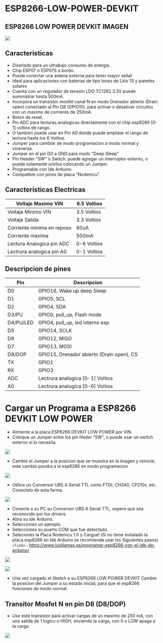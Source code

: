 # ESP8266-LOW-POWER-DEVKIT

## ESP8266 LOW POWER DEVKIT IMAGEN

![](https://github.com/markoAntonio1692/ESP8266-LOW-POWER-DEVKIT/blob/master/Imagenes/frontal.JPG)



## Caracteristicas

- Diseñado para un ultrabajo consumo de energia.
- Chip ESP07 o ESP07S a bordo.
- Puede conectar una antena externa para tener mayor señal
- Ideal para aplicaciones con baterias de tipo Iones de Litio 1S y paneles solares
- Cuenta con un regulador de tension LDO TC1262 3.3V puede suministrar hasta 500mA.
- Incorpora un transistor mosfet canal N  en modo Drenador abierto (Drain open) conectado al Pin D8 (GPIO15), para activar o desativar circuitos con un maximo de corriente de 250mA.
- Boton de reset.
- Pin ADC para lecturas analogicas directamente con el chip esp8266 [0-1] voltios de rango.
- O tambien puede usar en Pin A0 donde puede ampliear el rango de lectura hasta los 6 Voltios.
- Jumper para cambiar de  modo programacion a modo normal y viceversa.
- Jumper en el pin D0 a GND para modo "Deep Sleep"
- Pin Header "SW" o Switch. puede agregar un interruptor externo, o puede solamente unirlos colocando un Jumper.
- Programable con Ide Arduino.
- Compatible con pines de placa "Nodemcu".


## Caracteristicas Electricas

| Voltaje Maximo VIN| 6.5 Voltios                    |
| ------------- | ------------------------------ |
| Voltaje Minimo  VIN |  3.5 Voltios    |  
| Voltaje  Salida  |  3.3 Voltios    | 
| Corriente minima en reposo   | 80uA     |
| Corriente maxima   | 500mA     |
| Lectura Analogica pin ADC   | 0-6 Voltios     |
| Lectrura analogica pin A0   | 0-1 Voltios     |

## Descripcion de pines

| Pin| Descripcion                    |
| ------------- | ------------------------------ |
| D0 |  GPIO16, Wake up deep Sleep    |  
| D1  |  GPIO5, SCL    | 
| D2   | GPIO4, SDA     |
| D3/PU   | GPIO0, pull_up, Flash mode     |
| D4/PU/LED   | GPIO4, pull_up, led interno esp     |
| D5   | GPIO14, SCLK     |
| D6   | GPIO12, MISO     |
| D7   | GPIO13, MOSI     |
| D8/DOP   | GPIO15, Drenador abierto (Drain open), CS     |
| TX   | GPIO1     |
| RX   | GPIO3    |
| ADC   | Lectrura analogica [0-1] Voltios    |
| A0   | Lectrura analogica [0-6] Voltios   |


# Cargar un Programa a ESP8266 DEVKIT LOW POWER
- Alimente a la placa ESP8266 DEVKIT LOW POWER por VIN.
- Coloque un Jumper entre los pin Heder "SW", o puede usar un switch externo si lo necesita.

![](https://github.com/markoAntonio1692/ESP8266-LOW-POWER-DEVKIT/blob/master/Imagenes/vin.JPG)
- Cambie el Jumper a la posicion que se muestra en la imagen y reinicie, este cambio pondra a la esp8266 en modo programacion

![](https://github.com/markoAntonio1692/ESP8266-LOW-POWER-DEVKIT/blob/master/Imagenes/jumper.jpg)

- Utilice un Conversor UBS A Serial TTL como FTDI, CH340, CP210x, etc. Conectelo de esta forma. 

![](https://github.com/markoAntonio1692/ESP8266-LOW-POWER-DEVKIT/blob/master/Imagenes/serial.jpg)

- Conecte a su PC su Conversor UBS A Serial TTL, espere que sea reconocido por los drivers.
- Abra su ide Arduino.
- Selecciones un ejemplo.
- Selecciones su puerto COM que fue detectado.
- Seleciones la Placa Nodemcu 1.0 y Cargue!
 (Si no tiene instalado la placa esp8266 en Ide Arduino se recomienda usar los Siguientes pasos)
`<link>` : <https://www.luisllamas.es/programar-esp8266-con-el-ide-de-arduino/>


![](https://github.com/markoAntonio1692/ESP8266-LOW-POWER-DEVKIT/blob/master/Imagenes/serial.jpg)


![](https://github.com/markoAntonio1692/ESP8266-LOW-POWER-DEVKIT/blob/master/Imagenes/arduino.jpg)

- Una vez cargado el Sketch a su ESP8266 LOW POWER DEVKIT Cambie la posicion del Jumper a su estado inicial, para que el esp8266 funciones de modo normal.

## Transitor Mosfet N en pin D8 (D8/DOP) 
-  Use este transistor para activar cargas de un maximo de 250 mA, con una salida de 1 logico o HIGH, enciende la carga, con 0 o LOW apaga a la carga.

![](https://github.com/markoAntonio1692/ESP8266-LOW-POWER-DEVKIT/blob/master/Imagenes/mosfet.jpg)




